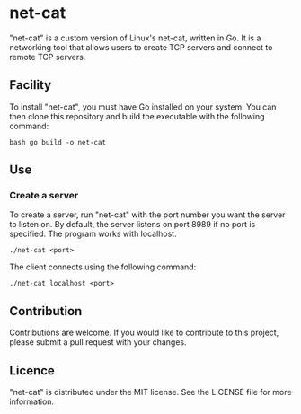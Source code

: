 # net-cat

"net-cat" is a custom version of Linux's net-cat, written in Go. It is a networking tool that allows users to create TCP servers and connect to remote TCP servers.

## Facility

To install "net-cat", you must have Go installed on your system. You can then clone this repository and build the executable with the following command:
```
bash go build -o net-cat
```


## Use

### Create a server

To create a server, run "net-cat" with the port number you want the server to listen on. By default, the server listens on port 8989 if no port is specified. The program works with localhost.
```
./net-cat <port>
```

The client connects using the following command:
```
./net-cat localhost <port>
```

## Contribution

Contributions are welcome. If you would like to contribute to this project, please submit a pull request with your changes.

## Licence

"net-cat" is distributed under the MIT license. See the LICENSE file for more information.
